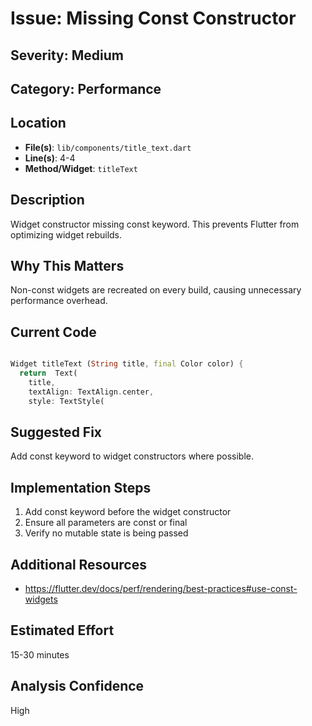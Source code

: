# Issue: Missing Const Constructor

## Severity: Medium

## Category: Performance

## Location
- **File(s)**: `lib/components/title_text.dart`
- **Line(s)**: 4-4
- **Method/Widget**: `titleText`

## Description
Widget constructor missing const keyword. This prevents Flutter from optimizing widget rebuilds.

## Why This Matters
Non-const widgets are recreated on every build, causing unnecessary performance overhead.

## Current Code
```dart

Widget titleText (String title, final Color color) {
  return  Text(
    title, 
    textAlign: TextAlign.center,
    style: TextStyle(
```

## Suggested Fix
Add const keyword to widget constructors where possible.

## Implementation Steps
1. Add const keyword before the widget constructor
2. Ensure all parameters are const or final
3. Verify no mutable state is being passed

## Additional Resources
- https://flutter.dev/docs/perf/rendering/best-practices#use-const-widgets

## Estimated Effort
15-30 minutes

## Analysis Confidence
High
